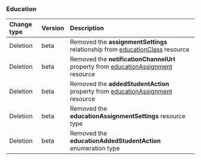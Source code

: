 ### Education

| **Change type** | **Version** | **Description** |
|:---|:---|:---|
|Deletion|beta|Removed the **assignmentSettings** relationship from [educationClass](https://docs.microsoft.com/en-us/graph/api/resources/educationClass?view=graph-rest-beta) resource|
|Deletion|beta|Removed the **notificationChannelUrl** property from [educationAssignment](https://docs.microsoft.com/en-us/graph/api/resources/educationAssignment?view=graph-rest-beta) resource|
|Deletion|beta|Removed the **addedStudentAction** property from [educationAssignment](https://docs.microsoft.com/en-us/graph/api/resources/educationAssignment?view=graph-rest-beta) resource|
|Deletion|beta|Removed the **educationAssignmentSettings** resource type|
|Deletion|beta|Removed the **educationAddedStudentAction** enumeration type|
